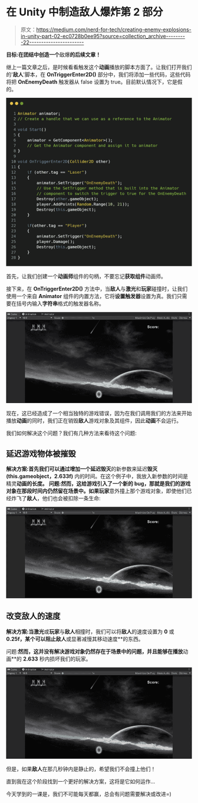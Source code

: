 # 在 Unity 中制造敌人爆炸第 2 部分

> 原文：<https://medium.com/nerd-for-tech/creating-enemy-explosions-in-unity-part-02-ec0728b0ee95?source=collection_archive---------22----------------------->

**目标:**在**团结中创造一个**敌爆**的后续文章！**

继上一篇文章之后，是时候看看触发这个**动画**播放的脚本方面了。让我们打开我们的'**敌人**'脚本，在 **OnTriggerEnter2D()** 部分中，我们将添加一些代码，这些代码将把 **OnEnemyDeath** 触发器从 false 设置为 true。目前默认情况下，它是假的。

![](img/ecb3daa1cb15585bc934882542627ae2.png)

首先，让我们创建一个**动画师**组件的句柄，不要忘记**获取组件**动画师。

接下来，在 **OnTriggerEnter2D()** 方法中，当**敌人**与**激光**和**玩家**碰撞时，让我们使用一个来自 **Animator** 组件的内置方法，它将**设置触发器**设置为真。我们只需要在括号内输入**字符串**格式的触发器名称。

![](img/8b2dbf31977b2f1f7fc0536164da6e0b.png)

现在，这已经造成了一个相当独特的游戏错误，因为在我们调用我们的方法来开始播放**动画**的同时，我们正在销毁**敌人**游戏对象及其组件，因此**动画**不会运行。

我们如何解决这个问题？我们有几种方法来看待这个问题:

## **延迟游戏物体被摧毁**

**解决方案:**首先我们可以通过增加一个延迟**毁灭**的新参数来延迟**毁灭(this.gameobject，2.633f)** 内的时间。在这个例子中，我放入新参数的时间是精灵**动画的长度。** 
**问题:**然而，这给游戏引入了一个新的 bug，那就是我们的游戏对象在那段时间内仍然留在场景中。如果**玩家**意外撞上那个游戏对象，即使他们已经炸飞了**敌人**，他们也会被扣除一条生命:

![](img/a40f9925eb2edb6d8ac1d3fe28203e8a.png)

## **改变敌人的速度**

**解决方案:**当**激光**或**玩家**与**敌人**相撞时，我们可以将**敌人**的速度设置为 **0** 或 **0.25f，**某个可以阻止**敌人**或显著减慢其移动速度**的东西。

问题:**然而，这并没有解决游戏对象仍然存在于场景中的问题，并且能够在播放**动画**的 **2.633** 秒内损坏我们的玩家。

![](img/068859a3fa66e0458396507399878c59.png)

但是，如果**敌人**在那几秒钟内是静止的，希望我们不会撞上他们！

直到我在这个阶段找到一个更好的解决方案，这将是它如何运作…

今天学到的一课是，我们不可能每天都赢，总会有问题需要解决或改进=)